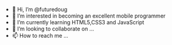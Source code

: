 - 👋 Hi, I’m @futuredoug
- 👀 I’m interested in becoming an excellent mobile programmer
- 🌱 I’m currently learning HTML5,CSS3 and JavaScript
- 💞️ I’m looking to collaborate on ...
- 📫 How to reach me ...

<!---
futuredoug/futuredoug is a ✨ special ✨ repository because its `README.md` (this file) appears on your GitHub profile.
You can click the Preview link to take a look at your changes.
--->
